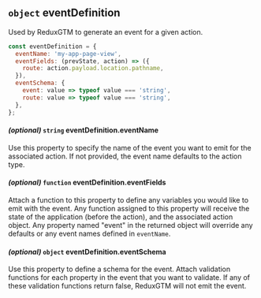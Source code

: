 ## `object` eventDefinition
Used by ReduxGTM to generate an event for a given action.

```js
const eventDefinition = {
  eventName: 'my-app-page-view',
  eventFields: (prevState, action) => ({
    route: action.payload.location.pathname,
  }),
  eventSchema: {
    event: value => typeof value === 'string',
    route: value => typeof value === 'string',
  },
};
```

#### *(optional)* `string` eventDefinition.eventName
Use this property to specify the name of the event you want to emit
for the associated action. If not provided, the event name defaults to
the action type.

#### *(optional)* `function` eventDefinition.eventFields
Attach a function to this property to define any variables you would
like to emit with the event. Any function assigned to this property
will receive the state of the application (before the action), and the
associated action object. Any property named "event" in the returned
object will override any defaults or any event names defined in
`eventName`.

#### *(optional)* `object` eventDefinition.eventSchema
Use this property to define a schema for the event. Attach validation
functions for each property in the event that you want to validate. If
any of these validation functions return false, ReduxGTM will not emit
the event.
